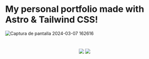 # My personal portfolio made with Astro & Tailwind CSS!

![Captura de pantalla 2024-03-07 162616](https://github.com/zYakro/astro-portfolio/assets/80608368/e071334d-b0a1-49d2-930b-9d757aec31b5)

<br>

<div align="center" style="padding: 10px 0" >
  <img src="https://img.shields.io/badge/Astro-0C1222?style=for-the-badge&logo=astro&logoColor=FDFDFE" />
  <img src="https://img.shields.io/badge/Tailwind_CSS-38B2AC?style=for-the-badge&logo=tailwind-css&logoColor=white" />
</div>

<br>

